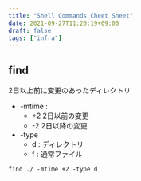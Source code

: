 ```yaml
---
title: "Shell Commands Cheet Sheet"
date: 2021-09-27T11:20:19+09:00
draft: false
tags: ["infra"]
---
```


## find

2日以上前に変更のあったディレクトリ
- -mtime :
  - +2 2日以前の変更
  - -2 2日以降の変更
- -type
  - d : ディレクトリ
  - f : 通常ファイル

```
find ./ -mtime +2 -type d
```
